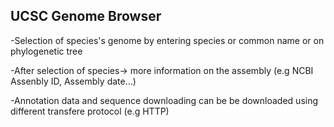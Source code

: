 
## UCSC Genome Browser

-Selection of species's genome by entering species or common name or on phylogenetic tree

-After selection of species-> more information on the assembly (e.g NCBI Assenbly ID, Assembly date...)

-Annotation data and sequence downloading can be be downloaded using different transfere protocol (e.g HTTP)
